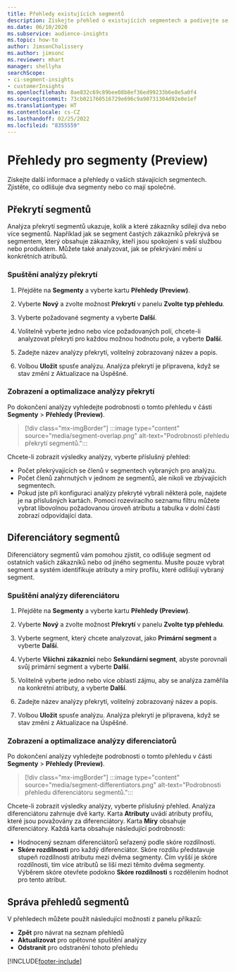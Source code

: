 ```yaml
---
title: Přehledy existujících segmentů
description: Získejte přehled o existujících segmentech a podívejte se na rozdíly a společné rysy.
ms.date: 06/10/2020
ms.subservice: audience-insights
ms.topic: how-to
author: JimsonChalissery
ms.author: jimsonc
ms.reviewer: mhart
manager: shellyha
searchScope:
- ci-segment-insights
- customerInsights
ms.openlocfilehash: 8ae832c69c89bee08b8ef36ed99233b6e8e5a0f4
ms.sourcegitcommit: 73cb021760516729e696c9a90731304d92e0e1ef
ms.translationtype: HT
ms.contentlocale: cs-CZ
ms.lasthandoff: 02/25/2022
ms.locfileid: "8355559"
---
```

# <a name="segment-insights-preview"></a>Přehledy pro segmenty (Preview)

Získejte další informace a přehledy o vašich stávajících segmentech. Zjistěte, co odlišuje dva segmenty nebo co mají společné.

## <a name="segment-overlap"></a>Překrytí segmentů

Analýza překrytí segmentů ukazuje, kolik a které zákazníky sdílejí dva nebo více segmentů. Například jak se segment častých zákazníků překrývá se segmentem, který obsahuje zákazníky, kteří jsou spokojeni s vaší službou nebo produktem.
Můžete také analyzovat, jak se překrývání mění u konkrétních atributů.

### <a name="run-an-overlap-analysis"></a>Spuštění analýzy překrytí

1. Přejděte na **Segmenty** a vyberte kartu **Přehledy (Preview)**.

1. Vyberte **Nový** a zvolte možnost **Překrytí** v panelu **Zvolte typ přehledu**.

1. Vyberte požadované segmenty a vyberte **Další**.

1. Volitelně vyberte jedno nebo více požadovaných polí, chcete-li analyzovat překrytí pro každou možnou hodnotu pole, a vyberte **Další**.

1. Zadejte název analýzy překrytí, volitelný zobrazovaný název a popis.

1. Volbou **Uložit** spusťe analýzu. Analýza překrytí je připravena, když se stav změní z Aktualizace na Úspěšné.

### <a name="view-and-optimize-an-overlap-analysis"></a>Zobrazení a optimalizace analýzy překrytí

Po dokončení analýzy vyhledejte podrobnosti o tomto přehledu v části **Segmenty** > **Přehledy (Preview)**.

> [!div class="mx-imgBorder"]
> :::image type="content" source="media/segment-overlap.png" alt-text="Podrobnosti přehledu překrytí segmentů.":::

Chcete-li zobrazit výsledky analýzy, vyberte příslušný přehled:

- Počet překrývajících se členů v segmentech vybraných pro analýzu.
- Počet členů zahrnutých v jednom ze segmentů, ale nikoli ve zbývajících segmentech.
- Pokud jste při konfiguraci analýzy překryté vybrali některá pole, najdete je na příslušných kartách. Pomocí rozevíracího seznamu filtru můžete vybrat libovolnou požadovanou úroveň atributu a tabulka v dolní části zobrazí odpovídající data.

## <a name="segment-differentiators"></a>Diferenciátory segmentů

Diferenciátory segmentů vám pomohou zjistit, co odlišuje segment od ostatních vašich zákazníků nebo od jiného segmentu. Musíte pouze vybrat segment a systém identifikuje atributy a míry profilu, které odlišují vybraný segment.

### <a name="run-a-differentiator-analysis"></a>Spuštění analýzy diferenciátoru

1. Přejděte na **Segmenty** a vyberte kartu **Přehledy (Preview)**.

1. Vyberte **Nový** a zvolte možnost **Překrytí** v panelu **Zvolte typ přehledu**.

1. Vyberte segment, který chcete analyzovat, jako **Primární segment** a vyberte **Další**.

1. Vyberte **Všichni zákazníci** nebo **Sekundární segment**, abyste porovnali svůj primární segment a vyberte **Další**.

1. Volitelně vyberte jedno nebo více oblastí zájmu, aby se analýza zaměřila na konkrétní atributy, a vyberte **Další**.

1. Zadejte název analýzy překrytí, volitelný zobrazovaný název a popis.

1. Volbou **Uložit** spusťe analýzu. Analýza překrytí je připravena, když se stav změní z Aktualizace na Úspěšné.

### <a name="view-and-optimize-a-differentiators-analysis"></a>Zobrazení a optimalizace analýzy diferenciatorů

Po dokončení analýzy vyhledejte podrobnosti o tomto přehledu v části **Segmenty** > **Přehledy (Preview)**.

> [!div class="mx-imgBorder"]
> :::image type="content" source="media/segment-differentiators.png" alt-text="Podrobnosti přehledu diferenciátoru segmentů.":::

Chcete-li zobrazit výsledky analýzy, vyberte příslušný přehled. Analýza diferenciátoru zahrnuje dvě karty. Karta **Atributy** uvádí atributy profilu, které jsou považovány za diferenciátory. Karta **Míry** obsahuje diferenciátory. Každá karta obsahuje následující podrobnosti:

- Hodnocený seznam diferenciátorů seřazený podle skóre rozdílnosti.
- **Skóre rozdílnosti** pro každý diferenciátor. Skóre rozdílu představuje stupeň rozdílnosti atributu mezi dvěma segmenty. Čím vyšší je skóre rozdílnosti, tím více atributů se liší mezi těmito dvěma segmenty. Výběrem skóre otevřete podokno **Skóre rozdílnosti** s rozdělením hodnot pro tento atribut.

## <a name="manage-segment-insights"></a>Správa přehledů segmentů

V přehledech můžete použít následující možnosti z panelu příkazů:

- **Zpět** pro návrat na seznam přehledů
- **Aktualizovat** pro opětovné spuštění analýzy
- **Odstranit** pro odstranění tohoto přehledu


[!INCLUDE[footer-include](../includes/footer-banner.md)]
